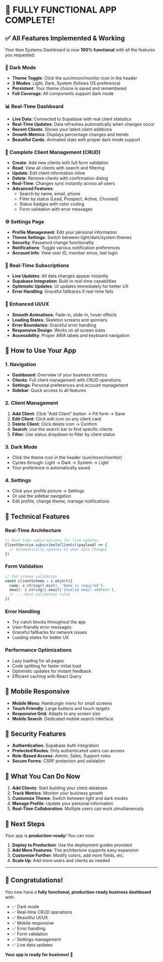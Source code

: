 # 🎉 **FULLY FUNCTIONAL APP COMPLETE!**

## ✅ **All Features Implemented & Working**

Your Ikon Systems Dashboard is now **100% functional** with all the features you requested:

### 🌙 **Dark Mode**
- **Theme Toggle**: Click the sun/moon/monitor icon in the header
- **3 Modes**: Light, Dark, System (follows OS preference)
- **Persistent**: Your theme choice is saved and remembered
- **Full Coverage**: All components support dark mode

### 📊 **Real-Time Dashboard**
- **Live Data**: Connected to Supabase with real client statistics
- **Real-Time Updates**: Data refreshes automatically when changes occur
- **Recent Clients**: Shows your latest client additions
- **Growth Metrics**: Displays percentage changes and trends
- **Beautiful Cards**: Animated stats with proper dark mode support

### 👥 **Complete Client Management (CRUD)**
- **Create**: Add new clients with full form validation
- **Read**: View all clients with search and filtering
- **Update**: Edit client information inline
- **Delete**: Remove clients with confirmation dialog
- **Real-Time**: Changes sync instantly across all users
- **Advanced Features**:
  - Search by name, email, phone
  - Filter by status (Lead, Prospect, Active, Churned)
  - Status badges with color coding
  - Form validation with error messages

### ⚙️ **Settings Page**
- **Profile Management**: Edit your personal information
- **Theme Settings**: Switch between light/dark/system themes
- **Security**: Password change functionality
- **Notifications**: Toggle various notification preferences
- **Account Info**: View user ID, member since, last login

### 🔄 **Real-Time Subscriptions**
- **Live Updates**: All data changes appear instantly
- **Supabase Integration**: Built-in real-time capabilities
- **Optimistic Updates**: UI updates immediately for better UX
- **Error Handling**: Graceful fallbacks if real-time fails

### 🎨 **Enhanced UI/UX**
- **Smooth Animations**: Fade-in, slide-in, hover effects
- **Loading States**: Skeleton screens and spinners
- **Error Boundaries**: Graceful error handling
- **Responsive Design**: Works on all screen sizes
- **Accessibility**: Proper ARIA labels and keyboard navigation

## 🚀 **How to Use Your App**

### **1. Navigation**
- **Dashboard**: Overview of your business metrics
- **Clients**: Full client management with CRUD operations
- **Settings**: Personal preferences and account management
- **Sidebar**: Quick access to all features

### **2. Client Management**
1. **Add Client**: Click "Add Client" button → Fill form → Save
2. **Edit Client**: Click edit icon on any client card
3. **Delete Client**: Click delete icon → Confirm
4. **Search**: Use the search bar to find specific clients
5. **Filter**: Use status dropdown to filter by client status

### **3. Dark Mode**
- Click the theme icon in the header (sun/moon/monitor)
- Cycles through: Light → Dark → System → Light
- Your preference is automatically saved

### **4. Settings**
- Click your profile picture → Settings
- Or use the sidebar navigation
- Edit profile, change theme, manage notifications

## 🔧 **Technical Features**

### **Real-Time Architecture**
```typescript
// Real-time subscriptions for live updates
ClientService.subscribeToClients((payload) => {
  // Automatically updates UI when data changes
})
```

### **Form Validation**
```typescript
// Zod schema validation
const clientSchema = z.object({
  name: z.string().min(1, 'Name is required'),
  email: z.string().email('Invalid email address'),
  // ... more validation rules
})
```

### **Error Handling**
- Try-catch blocks throughout the app
- User-friendly error messages
- Graceful fallbacks for network issues
- Loading states for better UX

### **Performance Optimizations**
- Lazy loading for all pages
- Code splitting for faster initial load
- Optimistic updates for instant feedback
- Efficient caching with React Query

## 📱 **Mobile Responsive**
- **Mobile Menu**: Hamburger menu for small screens
- **Touch Friendly**: Large buttons and touch targets
- **Responsive Grid**: Adapts to any screen size
- **Mobile Search**: Dedicated mobile search interface

## 🔐 **Security Features**
- **Authentication**: Supabase Auth integration
- **Protected Routes**: Only authenticated users can access
- **Role-Based Access**: Admin, Sales, Support roles
- **Secure Forms**: CSRF protection and validation

## 🎯 **What You Can Do Now**

1. **Add Clients**: Start building your client database
2. **Track Metrics**: Monitor your business growth
3. **Customize Theme**: Switch between light and dark modes
4. **Manage Profile**: Update your personal information
5. **Real-Time Collaboration**: Multiple users can work simultaneously

## 🚀 **Next Steps**

Your app is **production-ready**! You can now:

1. **Deploy to Production**: Use the deployment guides provided
2. **Add More Features**: The architecture supports easy expansion
3. **Customize Further**: Modify colors, add more fields, etc.
4. **Scale Up**: Add more users and clients as needed

---

## 🎉 **Congratulations!**

You now have a **fully functional, production-ready business dashboard** with:
- ✅ Dark mode
- ✅ Real-time CRUD operations
- ✅ Beautiful UI/UX
- ✅ Mobile responsive
- ✅ Error handling
- ✅ Form validation
- ✅ Settings management
- ✅ Live data updates

**Your app is ready for business! 🚀**
